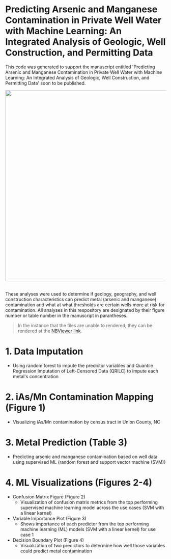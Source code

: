 # Predicting Arsenic and Manganese Contamination in Private Well Water with Machine Learning: An Integrated Analysis of Geologic, Well Construction, and Permitting Data


This code was generated to support the manuscript entitled  'Predicting Arsenic and Manganese Contamination in Private Well Water with Machine Learning: An Integrated Analysis of Geologic, Well Construction, and Permitting Data' soon to be published.

<p align="center">
<img src = 'https://github.com/user-attachments/assets/ff770465-e754-4356-894a-99cf3c26b6fe' width = '600'>
</p>

<br>
These analyses were used to determine if geology, geography, and well construction characteristics can predict metal (arsenic and manganese) contamination and what at what thresholds are certain wells more at risk for contamination. All analyses in this respository are designated by their figure number or table number in the manuscript in parantheses.


> In the instance that the files are unable to rendered, they can be rendered at the [NBViewer link](https://nbviewer.org/github/UNCSRP/Predicting-Arsenic-and-Manganese-Contamination-in-Private-Well-Water-with-Machine-Learning-An/tree/main/). 

# 1. Data Imputation
- Using random forest to impute the predictor variables and Quantile Regression Imputation of Left-Censored Data (QRILC) to impute each metal's concentration

# 2. iAs/Mn Contamination Mapping (Figure 1)
- Visualizing iAs/Mn contamination by census tract in Union County, NC

# 3. Metal Prediction (Table 3)
- Predicting arsenic and manganese contamination based on well data using supervised ML (random forest and support vector machine (SVM))

# 4. ML Visualizations (Figures 2-4)
- Confusion Matrix Figure (Figure 2)
  - Visualization of confusion matrix metrics from the top performing supervised machine learning model across the use cases (SVM with a linear kernel)
- Variable Importance Plot (Figure 3)
  - Shows importance of each predictor from the top performing machine learning (ML) models (SVM with a linear kernel) for use case 1
- Decision Boundary Plot (Figure 4)
  - Visualization of two predictors to determine how well those variables could predict metal contamination

